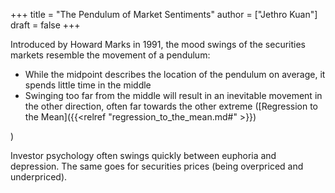 +++
title = "The Pendulum of Market Sentiments"
author = ["Jethro Kuan"]
draft = false
+++

Introduced by Howard Marks in 1991, the mood swings of the securities markets
resemble the movement of a pendulum:

-   While the midpoint describes the location of the pendulum on average, it
    spends little time in the middle
-   Swinging too far from the middle will result in an inevitable movement in the
    other direction, often far towards the other extreme ([Regression to the Mean]({{<relref "regression_to_the_mean.md#" >}})

)

Investor psychology often swings quickly between euphoria and depression. The
same goes for securities prices (being overpriced and underpriced).